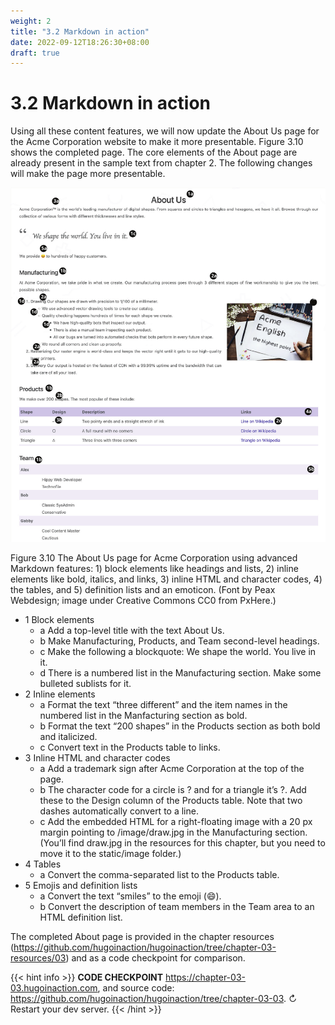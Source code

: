 ```yaml
---
weight: 2
title: "3.2 Markdown in action"
date: 2022-09-12T18:26:30+08:00
draft: true
---
```


# 3.2 Markdown in action

Using all these content features, we will now update the About Us page for the Acme Corporation website to make it more presentable. Figure 3.10 shows the completed page. The core elements of the About page are already present in the sample text from chapter 2. The following changes will make the page more presentable.

![Figure3.10](Figure3.10.svg)

Figure 3.10 The About Us page for Acme Corporation using advanced Markdown features: 1) block elements like headings and lists, 2) inline elements like bold, italics, and links, 3) inline HTML and character codes,
4) the tables, and 5) definition lists and an emoticon. (Font by Peax Webdesign; image under Creative Commons CC0 from PxHere.)

- 1 Block elements
  - a Add a top-level title with the text About Us.
  - b Make Manufacturing, Products, and Team second-level headings.
  - c Make the following a blockquote: We shape the world. You live in it.
  - d There is a numbered list in the Manufacturing section. Make some bulleted sublists for it.
- 2    Inline elements
  - a Format the text “three different” and the item names in the numbered list in the Manfacturing section as bold.
  - b Format the text “200 shapes” in the Products section as both bold and italicized.
  - c Convert text in the Products table to links.
- 3 Inline HTML and character codes
  - a Add a trademark sign after Acme Corporation at the top of the page.
  - b The character code for a circle is ? and for a triangle it’s ?. Add these to the Design column of the Products table. Note that two dashes automatically convert to a line.
  - c Add the embedded HTML for a right-floating image with a 20 px margin pointing  to  /image/draw.jpg  in  the  Manufacturing  section.  (You’ll  find draw.jpg in the resources for this chapter, but you need to move it to the static/image folder.)
- 4 Tables
  - a Convert the comma-separated list to the Products table.
- 5 Emojis and definition lists
  - a Convert the text “smiles” to the emoji (:smile:).
  - b Convert the description of team members in the Team area to an HTML definition list.

The  completed  About  page  is  provided  in  the  chapter  resources  (https://github.com/hugoinaction/hugoinaction/tree/chapter-03-resources/03) and as a code checkpoint for comparison.

{{< hint info >}}
**CODE CHECKPOINT**	https://chapter-03-03.hugoinaction.com, and source code: https://github.com/hugoinaction/hugoinaction/tree/chapter-03-03.
↻ Restart your dev server.
{{< /hint >}}

